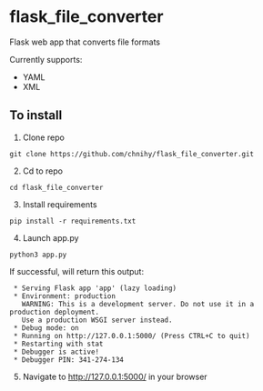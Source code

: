 # flask_file_converter
Flask web app that converts file formats

Currently supports:
- YAML
- XML

## To install
1. Clone repo

```
git clone https://github.com/chnihy/flask_file_converter.git
```

2. Cd to repo

```
cd flask_file_converter
```

3. Install requirements

```
pip install -r requirements.txt
```

4. Launch app.py

```
python3 app.py
```

If successful, will return this output:
```
 * Serving Flask app 'app' (lazy loading)
 * Environment: production
   WARNING: This is a development server. Do not use it in a production deployment.
   Use a production WSGI server instead.
 * Debug mode: on
 * Running on http://127.0.0.1:5000/ (Press CTRL+C to quit)
 * Restarting with stat
 * Debugger is active!
 * Debugger PIN: 341-274-134
```

5. Navigate to http://127.0.0.1:5000/ in your browser
